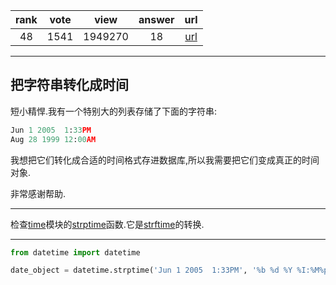 
| rank | vote | view | answer | url |
|:-:|:-:|:-:|:-:|:-:|
|48|1541|1949270|18| [url](http://stackoverflow.com/questions/466345/converting-string-into-datetime) |
***

## 把字符串转化成时间

短小精悍.我有一个特别大的列表存储了下面的字符串:

```python
Jun 1 2005  1:33PM
Aug 28 1999 12:00AM
```

我想把它们转化成合适的时间格式存进数据库,所以我需要把它们变成真正的时间对象.

非常感谢帮助.

***

检查[time](http://docs.python.org/2/library/time.html)模块的[strptime](http://docs.python.org/2/library/time.html#time.strptime)函数.它是[strftime](http://docs.python.org/2/library/time.html#time.strftime)的转换.

***

```python
from datetime import datetime

date_object = datetime.strptime('Jun 1 2005  1:33PM', '%b %d %Y %I:%M%p')
```